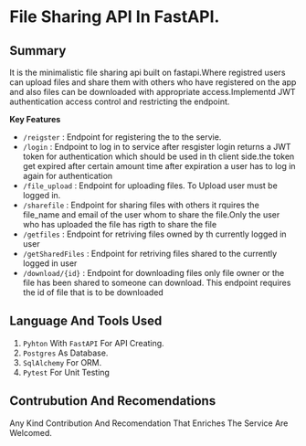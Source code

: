 # File Sharing API In FastAPI.

## Summary
It is the minimalistic file sharing api built on fastapi.Where registred users can upload files and 
share them with others who have registered on the app and also files can be downloaded with appropriate access.Implementd JWT authentication access control and restricting the endpoint.


**Key Features**
- `/reigster`    : Endpoint for registering the to the servie.
- `/login`       : Endpoint to log in to service after resgister login returns a JWT token for authentication which should be  used in th client side.the token get expired after certain amount time 
after expiration a user has to log in again for authentication
- `/file_upload` : Endpoint for uploading files. To Upload user must be logged in.
- `/sharefile`   : Endpoint for sharing files with others it rquires the file_name and email of the user whom to share the file.Only the user who has uploaded the file has rigth to share the file 
- `/getfiles`    : Endpoint for retriving files owned by th currently logged in user
- `/getSharedFiles` : Endpoint for retriving files shared to the currently logged in user
- `/download/{id}`  : Endpoint for downloading files only file owner or the file has been shared to someone can download. This endpoint requires the id of file that is to be downloaded  


## Language And Tools Used 

1. `Pyhton` With `FastAPI` For API Creating.
2. `Postgres` As Database. 
3. `SqlAlchemy` For ORM. 
4. `Pytest` For Unit Testing

## Contrubution And Recomendations
Any Kind Contribution And Recomendation That Enriches The Service Are Welcomed.












